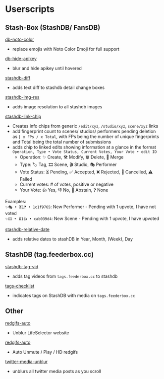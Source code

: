 # Userscripts

## Stash-Box (StashDB/ FansDB)
[db-noto-color](https://feederbox.cc/uscript/userscript/db-noto-color.user.js)
- replace emojis with Noto Color Emoji for full support

[db-hide-apikey](https://feederbox.cc/uscript/userscript/db-hide-apikey.user.js)
- blur and hide apikey until hovered

[stashdb-diff](https://feederbox.cc/uscript/userscript/stashdb-diff.user.js)
- adds text diff to stashdb detail change boxes

[stashdb-img-res](https://feederbox.cc/uscript/userscript/stashdb-img-res.user.js)
- adds image resolution to all stashdb images

[stashdb-link-chip](https://feederbox.cc/uscript/userscript/stashdb-link-chip.user.js)
- Creates info chips from generic `/edit/xyz`, `/studio/xyz`, `scene/xyz` links
- add fingerprint count to scenes/ studios/ performers pending deletion as `| x FPs / x Total`, with FPs being the number of unique fingerprints and Total being the total number of submissions
- adds chip to linked edits showing information at a glance in the format `Operation, Type • Vote Status, Current Votes, Your Vote • edit ID`
    - Operation: ✨ Create, 🛠️ Modify, 🗑️ Delete, 🔗 Merge
    - Type: 🏷️ Tag, 🎞️ Scene, 🎬 Studio, 🎭 Performer
    - Vote Status: ⏳ Pending, ✅ Accepted, ❌ Rejected, 🚫 Cancelled, ⚠️ Failed
    - Current votes: # of votes, positive or negative
    - Your Vote: 👍 Yes, 👎 No, 🤷 Abstain, ❓ None

Examples:  
`✨🎭 • ⏳1❓ • 1c1f9765`: New Performer - Pending with 1 upvote, I have not voted  
`✨🎞️ • ⏳1👍 • cab039d4`: New Scene - Pending with 1 upvote, I have upvoted  

[stashdb-relative-date](https://feederbox.cc/uscript/userscript/stashdb-relative-date.user.js)
- adds relative dates to stashDB in Year, Month, (Week), Day

## StashDB (tag.feederbox.cc)
[stashdb-tag-vid](https://feederbox.cc/uscript/userscript/stashdb-tag-vid.user.js)
- adds tag videos from `tags.feederbox.cc` to stashdb

[tags-checklist](https://feederbox.cc/uscript/userscript/tags-checklist.user.js)
- indicates tags on StashDB with media on `tags.feederbox.cc`

## Other
[redgifs-auto](https://feederbox.cc/uscript/userscript/ls-unblur.user.js)
- Unblur LifeSelector website

[redgifs-auto](https://feederbox.cc/uscript/userscript/redgifs-auto.user.js)
- Auto Unmute / Play / HD redgifs

[twitter-media-unblur](https://feederbox.cc/uscript/userscript/twitter-media-unblur.user.js)
- unblurs all twitter media posts as you scroll